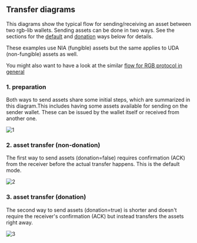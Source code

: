 ## Transfer diagrams

This diagrams show the typical flow for sending/receiving an asset between two
rgb-lib wallets. Sending assets can be done in two ways. See the sections for
the [default](#2.-asset-transfer-(non-donation)) and
[donation](#3.-asset-transfer-(donation)) ways below for details.

These examples use NIA (fungible) assets but the same applies to UDA
(non-fungible) assets as well.

You might also want to have a look at the similar [flow for RGB protocol in
general](rgb-docs-wallets)

### 1. preparation

Both ways to send assets share some initial steps, which are summarized in this
diagram.This includes having some assets available for sending on the sender
wallet. These can be issued by the wallet itself or received from another one.

![1](http://www.plantuml.com/plantuml/proxy?src=https://raw.githubusercontent.com/RGB-Tools/rgb-lib/master/docs/UML/transfer_flow_preparation.puml)

### 2. asset transfer (non-donation)

The first way to send assets (donation=false) requires confirmation (ACK) from
the receiver before the actual transfer happens. This is the default mode.

![2](http://www.plantuml.com/plantuml/proxy?src=https://raw.githubusercontent.com/RGB-Tools/rgb-lib/master/docs/UML/transfer_flow_default.puml)

### 3. asset transfer (donation)

The second way to send assets (donation=true) is shorter and doesn't require
the receiver's confirmation (ACK) but instead transfers the assets right away.

![3](http://www.plantuml.com/plantuml/proxy?src=https://raw.githubusercontent.com/RGB-Tools/rgb-lib/master/docs/UML/transfer_flow_donation.puml)


[rgb-docs-wallet]: https://docs.rgb.info/wallets-and-payments
